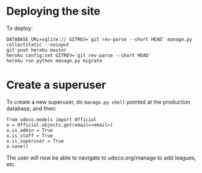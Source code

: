 Deploying the site
==================

To deploy:

    DATABASE_URL=sqlite:// GITREV=`git rev-parse --short HEAD` manage.py collectstatic --noinput
    git push heroku master
    heroku config:set GITREV=`git rev-parse --short HEAD`
    heroku run python manage.py migrate

Create a superuser
==================

To create a new superuser, do `manage.py shell` pointed at the production database, and
then:

    from udoco.models import Official
    o = Official.objects.get(email=<email>)
    o.is_admin = True
    o.is_staff = True
    o.is_superuser = True
    o.save()

The user will now be able to navigate to udoco.org/manage to add leagues, etc.

